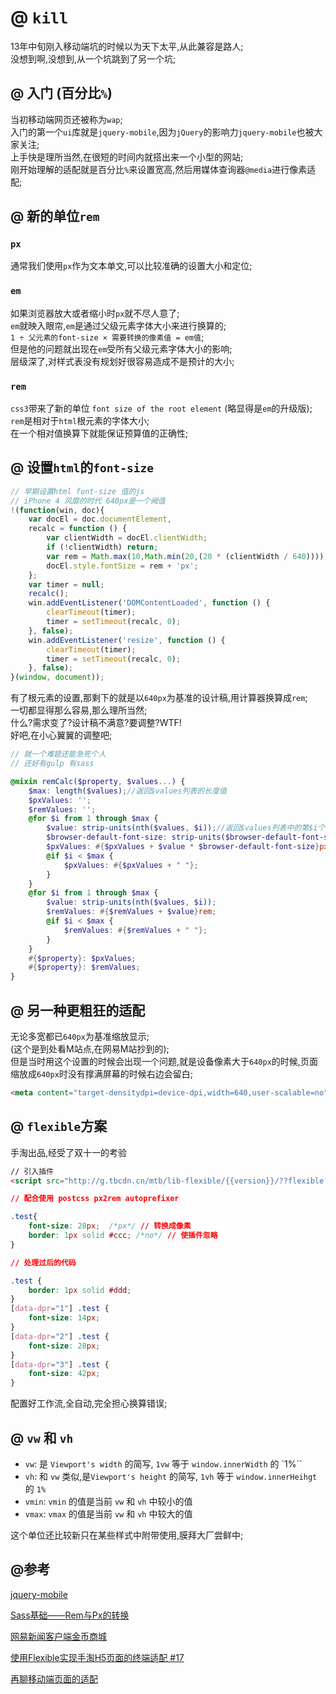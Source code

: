 # @ `kill`

13年中旬刚入移动端坑的时候以为天下太平,从此兼容是路人;   
没想到啊,没想到,从一个坑跳到了另一个坑;

## @ 入门 (百分比`%`)

当初移动端网页还被称为`wap`;   
入门的第一个`ui`库就是`jquery-mobile`,因为`jQuery`的影响力`jquery-mobile`也被大家关注;   
上手快是理所当然,在很短的时间内就搭出来一个小型的网站;   
刚开始理解的适配就是百分比`%`来设置宽高,然后用媒体查询器`@media`进行像素适配;   

## @ 新的单位`rem`

### `px`

通常我们使用`px`作为文本单文,可以比较准确的设置大小和定位;

### `em`

如果浏览器放大或者缩小时`px`就不尽人意了;   
`em`就映入眼帘,`em`是通过父级元素字体大小来进行换算的;   
`1 ÷ 父元素的font-size × 需要转换的像素值 = em值`;   
但是他的问题就出现在`em`受所有父级元素字体大小的影响;   
层级深了,对样式表没有规划好很容易造成不是预计的大小;

### `rem`

`css3`带来了新的单位 `font size of the root element` (略显得是`em`的升级版);   
`rem`是相对于`html`根元素的字体大小;   
在一个相对值换算下就能保证预算值的正确性;

## @ 设置`html`的`font-size`

```javascript
// 早期设置html font-size 值的js
// iPhone 4 风靡的时代 640px是一个阙值
!(function(win, doc){
    var docEl = doc.documentElement,
    recalc = function () {
        var clientWidth = docEl.clientWidth;
        if (!clientWidth) return;
        var rem = Math.max(10,Math.min(20,(20 * (clientWidth / 640))));
        docEl.style.fontSize = rem + 'px';
    };
    var timer = null;
    recalc();
    win.addEventListener('DOMContentLoaded', function () {
        clearTimeout(timer);
        timer = setTimeout(recalc, 0);
    }, false);
    win.addEventListener('resize', function () {
        clearTimeout(timer);
        timer = setTimeout(recalc, 0);
    }, false);
}(window, document));
```
有了根元素的设置,那剩下的就是以`640px`为基准的设计稿,用计算器换算成`rem`;   
一切都显得那么容易,那么理所当然;   
什么?需求变了?设计稿不满意?要调整?WTF!   
好吧,在小心翼翼的调整吧;

```scss
// 就一个难题还能急死个人
// 还好有gulp 有sass

@mixin remCalc($property, $values...) {
    $max: length($values);//返回$values列表的长度值
    $pxValues: '';
    $remValues: '';
    @for $i from 1 through $max {
        $value: strip-units(nth($values, $i));//返回$values列表中的第$i个值，并将单位值去掉
        $browser-default-font-size: strip-units($browser-default-font-size);
        $pxValues: #{$pxValues + $value * $browser-default-font-size}px;
        @if $i < $max {
            $pxValues: #{$pxValues + " "};
        }
    }
    @for $i from 1 through $max {
        $value: strip-units(nth($values, $i));
        $remValues: #{$remValues + $value}rem;
        @if $i < $max {
            $remValues: #{$remValues + " "};
        }
    }
    #{$property}: $pxValues;
    #{$property}: $remValues;
}
```

## @ 另一种更粗狂的适配

无论多宽都已`640px`为基准缩放显示;   
(这个是到处看M站点,在网易M站抄到的);   
但是当时用这个设置的时候会出现一个问题,就是设备像素大于`640px`的时候,页面缩放成`640px`时没有撑满屏幕的时候右边会留白;
```html
<meta content="target-densitydpi=device-dpi,width=640,user-scalable=no" name="viewport">
```

## @ `flexible`方案

手淘出品,经受了双十一的考验
```html
// 引入插件
<script src="http://g.tbcdn.cn/mtb/lib-flexible/{{version}}/??flexible.js"></script>
```
```css
// 配合使用 postcss px2rem autoprefixer

.test{
    font-size: 28px;  /*px*/ // 转换成像素
    border: 1px solid #ccc; /*no*/ // 使插件忽略
}
```
```css
// 处理过后的代码

.test {
    border: 1px solid #ddd;
}
[data-dpr="1"] .test {
    font-size: 14px;
}
[data-dpr="2"] .test {
    font-size: 28px;
}
[data-dpr="3"] .test {
    font-size: 42px;
}

```

配置好工作流,全自动,完全担心换算错误;

## @ `vw` 和 `vh`

- `vw`: 是 `Viewport's width` 的简写, `1vw` 等于 `window.innerWidth` 的 `1%``
- `vh`: 和 `vw` 类似,是`Viewport's height` 的简写, `1vh` 等于 `window.innerHeihgt` 的 `1%`
- `vmin`: `vmin` 的值是当前 `vw` 和 `vh` 中较小的值
- `vmax`: `vmax` 的值是当前 `vw` 和 `vh` 中较大的值

这个单位还比较新只在某些样式中附带使用,膜拜大厂尝鲜中;

## @参考

<a href="https://github.com/jquery/jquery-mobile" target="_blank">jquery-mobile</a>

<a href="https://www.w3cplus.com/preprocessor/sass-px-to-rem-with-mixin-and-function.html" target="_blank">Sass基础——Rem与Px的转换</a>


<a href="http://c.m.163.com/CreditMarket/default.html" target="_blank">网易新闻客户端金币商城</a>

<a href="https://github.com/amfe/article/issues/17" target="_blank">使用Flexible实现手淘H5页面的终端适配 #17</a>

<a href="https://www.w3cplus.com/css/vw-for-layout.html" target="_blank">再聊移动端页面的适配</a>
